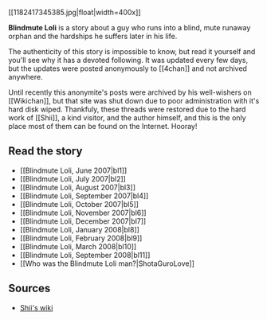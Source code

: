 [[1182417345385.jpg|float|width=400x]]

**Blindmute Loli** is a story about a guy who runs into a blind, mute runaway orphan and the hardships he suffers later in his life. 

The authenticity of this story is impossible to know, but read it yourself and you'll see why it has a devoted following. It was updated every few days, but the updates were posted anonymously to [[4chan]] and not archived anywhere.

Until recently this anonymite's posts were archived by his well-wishers on [[Wikichan]], but that site was shut down due to poor administration with it's hard disk wiped. Thankfuly, these threads were restored due to the hard work of [[Shii]], a kind visitor, and the author himself, and this is the only place most of them can be found on the Internet. Hooray!

## Read the story ##

* [[Blindmute Loli, June 2007|bl1]]
* [[Blindmute Loli, July 2007|bl2]]
* [[Blindmute Loli, August 2007|bl3]]
* [[Blindmute Loli, September 2007|bl4]]
* [[Blindmute Loli, October 2007|bl5]]
* [[Blindmute Loli, November 2007|bl6]]
* [[Blindmute Loli, December 2007|bl7]]
* [[Blindmute Loli, January 2008|bl8]]
* [[Blindmute Loli, February 2008|bl9]]
* [[Blindmute Loli, March 2008|bl10]]
* [[Blindmute Loli, September 2008|bl11]]
* [[Who was the Blindmute Loli man?|ShotaGuroLove]]

## Sources

* [Shii's wiki](http://shii/knows/Blindmute_Loli)